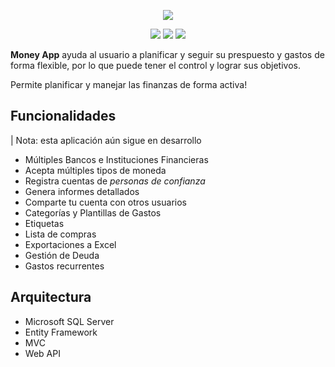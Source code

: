 <p align="center">
 <img src="https://user-images.githubusercontent.com/9372893/40948813-3a55bb6e-6830-11e8-90f4-6f8701b4623f.png" />
</p>

<p align="center">
    <img src="https://img.shields.io/badge/web-api-brightgreen.svg?style=flat-square">
    <img src="https://img.shields.io/badge/plataforma-net-orange.svg?style=flat-square">
    <img src="https://img.shields.io/badge/tema-finanzas-blue.svg?style=flat-square">
</p>

**Money App** ayuda al usuario a planificar y seguir su prespuesto y gastos de forma flexible,
por lo que puede tener el control y lograr sus objetivos.

Permite planificar y manejar las finanzas de forma activa!

## Funcionalidades ##

| Nota: esta aplicación aún sigue en desarrollo

- Múltiples Bancos e Instituciones Financieras
- Acepta múltiples tipos de moneda
- Registra cuentas de *personas de confianza*
- Genera informes detallados
- Comparte tu cuenta con otros usuarios
- Categorías y Plantillas de Gastos
- Etiquetas
- Lista de compras
- Exportaciones a Excel
- Gestión de Deuda
- Gastos recurrentes

## Arquitectura ##

- Microsoft SQL Server
- Entity Framework
- MVC
- Web API
